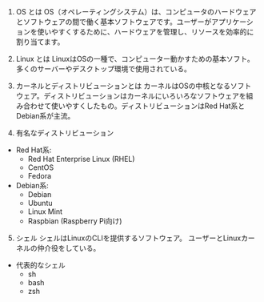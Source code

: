 1. OS とは
OS（オペレーティングシステム）は、コンピュータのハードウェアとソフトウェアの間で働く基本ソフトウェアです。ユーザーがアプリケーションを使いやすくするために、ハードウェアを管理し、リソースを効率的に割り当てます。

2. Linux とは
LinuxはOSの一種で、コンピューター動かすための基本ソフト。多くのサーバーやデスクトップ環境で使用されている。

3. カーネルとディストリビューションとは
カーネルはOSの中核となるソフトウェア。ディストリビューションはカーネルにいろいろなソフトウェアを組み合わせて使いやすくしたもの。ディストリビューションはRed Hat系とDebian系が主流。

4. 有名なディストリビューション
- Red Hat系:
  - Red Hat Enterprise Linux (RHEL)
  - CentOS
  - Fedora
- Debian系:
  - Debian
  - Ubuntu
  - Linux Mint
  - Raspbian (Raspberry Pi向け)

5. シェル
シェルはLinuxのCLIを提供するソフトウェア。
ユーザーとLinuxカーネルの仲介役をしている。

- 代表的なシェル
  - sh
  - bash
  - zsh
